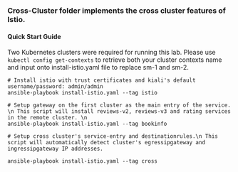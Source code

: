 ### Cross-Cluster folder implements the cross cluster features of Istio.
#### Quick Start Guide
Two Kubernetes clusters were required for running this lab. Please use 
```kubectl config get-contexts```
to retrieve both your cluster contexts name and input onto install-istio.yaml file to replace sm-1 and sm-2. 
```
# Install istio with trust certificates and kiali's default username/password: admin/admin
ansible-playbook install-istio.yaml --tag istio

# Setup gateway on the first cluster as the main entry of the service. \n This script will install reviews-v2, reviews-v3 and rating services in the remote cluster. \n  
ansible-playbook install-istio.yaml --tag bookinfo

# Setup cross cluster's service-entry and destinationrules.\n This script will automatically detect cluster's egressipgateway and ingressipgateway IP addresses. 

ansible-playbook install-istio.yaml --tag cross
```
